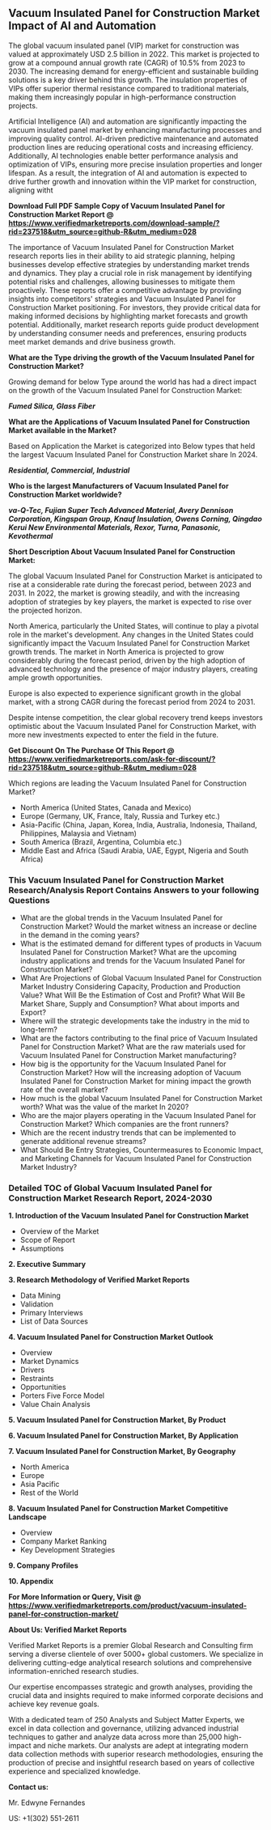 <h2>Vacuum Insulated Panel for Construction Market Impact of AI and Automation</h2><p>The global vacuum insulated panel (VIP) market for construction was valued at approximately USD 2.5 billion in 2022. This market is projected to grow at a compound annual growth rate (CAGR) of 10.5% from 2023 to 2030. The increasing demand for energy-efficient and sustainable building solutions is a key driver behind this growth. The insulation properties of VIPs offer superior thermal resistance compared to traditional materials, making them increasingly popular in high-performance construction projects.</p><p>Artificial Intelligence (AI) and automation are significantly impacting the vacuum insulated panel market by enhancing manufacturing processes and improving quality control. AI-driven predictive maintenance and automated production lines are reducing operational costs and increasing efficiency. Additionally, AI technologies enable better performance analysis and optimization of VIPs, ensuring more precise insulation properties and longer lifespan. As a result, the integration of AI and automation is expected to drive further growth and innovation within the VIP market for construction, aligning witht</p><p id="" class=""><strong>Download Full PDF Sample Copy of Vacuum Insulated Panel for Construction Market Report @ <a href="https://www.verifiedmarketreports.com/download-sample/?rid=237518&utm_source=github-R&utm_medium=028" target="_blank">https://www.verifiedmarketreports.com/download-sample/?rid=237518&utm_source=github-R&utm_medium=028</a></strong></p><p>The importance of&nbsp;Vacuum Insulated Panel for Construction Market research reports lies in their ability to aid strategic planning, helping businesses develop effective strategies by understanding market trends and dynamics. They play a crucial role in risk management by identifying potential risks and challenges, allowing businesses to mitigate them proactively. These reports offer a competitive advantage by providing insights into competitors' strategies and Vacuum Insulated Panel for Construction Market positioning. For investors, they provide critical data for making informed decisions by highlighting market forecasts and growth potential. Additionally, market research reports guide product development by understanding consumer needs and preferences, ensuring products meet market demands and drive business growth.</p><p><strong>What are the&nbsp;Type driving the growth of the Vacuum Insulated Panel for Construction Market?</strong></p><p id="" class="">Growing demand for below Type around the world has had a direct impact on the growth of the Vacuum Insulated Panel for Construction Market:</p><em><strong>Fumed Silica, Glass Fiber</strong></em></p><strong>What are the&nbsp;Applications&nbsp;of Vacuum Insulated Panel for Construction Market available in the Market?</strong></p><p id="" class="">Based on Application the Market is categorized into Below types that held the largest Vacuum Insulated Panel for Construction Market share In 2024.</p><em><strong>Residential, Commercial, Industrial</strong></em></p><strong>Who is the largest Manufacturers of Vacuum Insulated Panel for Construction Market worldwide?</strong></p><p><em><strong>va-Q-Tec, Fujian Super Tech Advanced Material, Avery Dennison Corporation, Kingspan Group, Knauf Insulation, Owens Corning, Qingdao Kerui New Environmental Materials, Rexor, Turna, Panasonic, Kevothermal</strong></em></p><p id="" class=""><strong>Short Description About Vacuum Insulated Panel for Construction Market:</strong></p><p>The global Vacuum Insulated Panel for Construction Market is anticipated to rise at a considerable rate during the forecast period, between 2023 and 2031. In 2022, the market is growing steadily, and with the increasing adoption of strategies by key players, the market is expected to rise over the projected horizon.</p><p>North America, particularly the United States, will continue to play a pivotal role in the market's development. Any changes in the United States could significantly impact the Vacuum Insulated Panel for Construction Market growth trends. The market in North America is projected to grow considerably during the forecast period, driven by the high adoption of advanced technology and the presence of major industry players, creating ample growth opportunities.</p><p>Europe is also expected to experience significant growth in the global market, with a strong CAGR during the forecast period from 2024 to 2031.</p><p>Despite intense competition, the clear global recovery trend keeps investors optimistic about the Vacuum Insulated Panel for Construction Market, with more new investments expected to enter the field in the future.</p><p id="" class=""><strong>Get Discount On The Purchase Of This Report @ <a href="https://www.verifiedmarketreports.com/ask-for-discount/?rid=237518&utm_source=github-R&utm_medium=028" target="_blank">https://www.verifiedmarketreports.com/ask-for-discount/?rid=237518&utm_source=github-R&utm_medium=028</a></strong></p>Which regions are leading the Vacuum Insulated Panel for Construction Market?</p><ul><li>North America (United States, Canada and Mexico)</li><li>Europe (Germany, UK, France, Italy, Russia and Turkey etc.)</li><li>Asia-Pacific (China, Japan, Korea, India, Australia, Indonesia, Thailand, Philippines, Malaysia and Vietnam)</li><li>South America (Brazil, Argentina, Columbia etc.)</li><li>Middle East and Africa (Saudi Arabia, UAE, Egypt, Nigeria and South Africa)</li></ul><h3 id="" class="">This Vacuum Insulated Panel for Construction Market Research/Analysis Report Contains Answers to your following Questions</h3><ul><li>What are the global trends in the Vacuum Insulated Panel for Construction Market? Would the market witness an increase or decline in the demand in the coming years?</li><li>What is the estimated demand for different types of products in Vacuum Insulated Panel for Construction Market? What are the upcoming industry applications and trends for the Vacuum Insulated Panel for Construction Market?</li><li>What Are Projections of Global Vacuum Insulated Panel for Construction Market Industry Considering Capacity, Production and Production Value? What Will Be the Estimation of Cost and Profit? What Will Be Market Share, Supply and Consumption? What about imports and Export?</li><li>Where will the strategic developments take the industry in the mid to long-term?</li><li>What are the factors contributing to the final price of Vacuum Insulated Panel for Construction Market? What are the raw materials used for Vacuum Insulated Panel for Construction Market manufacturing?</li><li>How big is the opportunity for the Vacuum Insulated Panel for Construction Market? How will the increasing adoption of Vacuum Insulated Panel for Construction Market for mining impact the growth rate of the overall market?</li><li>How much is the global Vacuum Insulated Panel for Construction Market worth? What was the value of the market In 2020?</li><li>Who are the major players operating in the Vacuum Insulated Panel for Construction Market? Which companies are the front runners?</li><li>Which are the recent industry trends that can be implemented to generate additional revenue streams?</li><li>What Should Be Entry Strategies, Countermeasures to Economic Impact, and Marketing Channels for Vacuum Insulated Panel for Construction Market Industry?</li></ul><h3 id="" class="">Detailed TOC of Global Vacuum Insulated Panel for Construction Market Research Report, 2024-2030</h3><p id="" class=""><strong>1. Introduction of the Vacuum Insulated Panel for Construction Market</strong></p><ul><li>Overview of the Market</li><li>Scope of Report</li><li>Assumptions</li></ul><p id="" class=""><strong>2. Executive Summary</strong></p><p id="" class=""><strong>3. Research Methodology of Verified Market Reports</strong></p><ul><li>Data Mining</li><li>Validation</li><li>Primary Interviews</li><li>List of Data Sources</li></ul><p id="" class=""><strong>4. Vacuum Insulated Panel for Construction Market Outlook</strong></p><ul><li>Overview</li><li>Market Dynamics</li><li>Drivers</li><li>Restraints</li><li>Opportunities</li><li>Porters Five Force Model</li><li>Value Chain Analysis</li></ul><p id="" class=""><strong>5. Vacuum Insulated Panel for Construction Market, By Product</strong></p><p id="" class=""><strong>6. Vacuum Insulated Panel for Construction Market, By Application</strong></p><p id="" class=""><strong>7. Vacuum Insulated Panel for Construction Market, By Geography</strong></p><ul><li>North America</li><li>Europe</li><li>Asia Pacific</li><li>Rest of the World</li></ul><p id="" class=""><strong>8. Vacuum Insulated Panel for Construction Market Competitive Landscape</strong></p><ul><li>Overview</li><li>Company Market Ranking</li><li>Key Development Strategies</li></ul><p id="" class=""><strong>9. Company Profiles</strong></p><p id="" class=""><strong>10. Appendix</strong></p><p id="" class=""><strong>For More Information or Query, Visit @ <a href="https://www.verifiedmarketreports.com/product/vacuum-insulated-panel-for-construction-market/" target="_blank">https://www.verifiedmarketreports.com/product/vacuum-insulated-panel-for-construction-market/</a></strong></p><p id="" class=""><strong>About Us: Verified Market Reports</strong></p><p id="" class="">Verified Market Reports is a premier Global Research and Consulting firm serving a diverse clientele of over 5000+ global customers. We specialize in delivering cutting-edge analytical research solutions and comprehensive information-enriched research studies.</p><p id="" class="">Our expertise encompasses strategic and growth analyses, providing the crucial data and insights required to make informed corporate decisions and achieve key revenue goals.</p><p id="" class="">With a dedicated team of 250 Analysts and Subject Matter Experts, we excel in data collection and governance, utilizing advanced industrial techniques to gather and analyze data across more than 25,000 high-impact and niche markets. Our analysts are adept at integrating modern data collection methods with superior research methodologies, ensuring the production of precise and insightful research based on years of collective experience and specialized knowledge.</p><p id="" class=""><strong>Contact us:</strong></p><p id="" class="">Mr. Edwyne Fernandes</p><p id="" class="">US: +1(302) 551-2611</p>